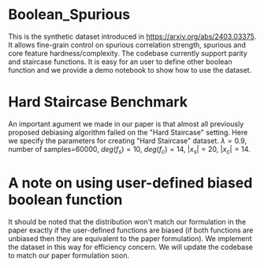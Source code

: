 ﻿# Boolean_Spurious
This is the synthetic dataset introduced in https://arxiv.org/abs/2403.03375. It allows fine-grain control on spurious correlation strength, spurious and core feature hardness/complexity. The codebase currently support parity and staircase functions. It is easy for an user to define other boolean function and we provide a demo notebook to show how to use the dataset. 

# Hard Staircase Benchmark
An important agument we made in our paper is that almost all previously proposed debiasing algorithm failed on the "Hard Staircase" setting. Here we specify the parameters for creating "Hard Staircase" dataset.
$\lambda=0.9$, number of samples=60000, $deg(f_s)=10$, $deg(f_c)=14$, $|x_s| = 20$, $|x_c| = 14$. 

# A note on using user-defined biased boolean function

It should be noted that the distribution won't match our formulation in the paper exactly if the user-defined functions are biased (if both functions are unbiased then they are equivalent to the paper formulation). We implement the dataset in this way for efficiency concern. We will update the codebase to match our paper formulation soon. 
